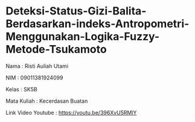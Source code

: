 # Deteksi-Status-Gizi-Balita-Berdasarkan-indeks-Antropometri-Menggunakan-Logika-Fuzzy-Metode-Tsukamoto

Nama : Risti Auliah Utami

NIM : 09011381924099

Kelas : SK5B

Mata Kuliah : Kecerdasan Buatan

Link Video Youtube : https://youtu.be/396XvU5RMlY
